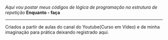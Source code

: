*Aqui vou postar meus códigos de lógica de programação na estrutura de repetição* **Enquanto - faça**
***
Criados a partir de aulas do canal do Youtube(Curso em Vídeo) e de minha imaginação para prática deixando registrado aqui.
